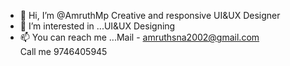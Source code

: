 - 👋 Hi, I’m @AmruthMp
   Creative and responsive UI&UX Designer
- 👀 I’m interested in ...UI&UX Designing
- 📫 You can reach me ...Mail - amruthsna2002@gmail.com    
      Call me 9746405945

<!---
AmruthMp/AmruthMp is a ✨ special ✨ repository because its `README.md` (this file) appears on your GitHub profile.
You can click the Preview link to take a look at your changes.
--->
